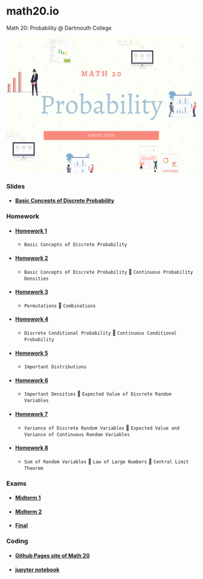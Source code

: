 # math20.io
Math 20: Probability @ Dartmouth College


<p align = "center" >
<img src="./images/Math 20.png" alt="" width="600">
</p>

### Slides

* #### [Basic Concepts of Discrete Probability](https://github.com/fudab/math20.io/tree/master/slides/M20_Lec1)

### Homework

* #### [Homework 1](https://github.com/fudab/math20.io/tree/master/homework/M20_HW1)
  * `Basic Concepts of Discrete Probability`
  
* #### [Homework 2](https://github.com/fudab/math20.io/tree/master/homework/M20_HW2)
  * `Basic Concepts of Discrete Probability` :icecream: `Continuous Probability Densities`
  
* #### [Homework 3](https://github.com/fudab/math20.io/tree/master/homework/M20_HW3)
  * `Permutations` :icecream: `Combinations`
  
* #### [Homework 4](https://github.com/fudab/math20.io/tree/master/homework/M20_HW4)
  * `Discrete Conditional Probability` :icecream: `Continuous Conditional Probability`
  
* #### [Homework 5](https://github.com/fudab/math20.io/tree/master/homework/M20_HW5)
  * `Important Distributions`

* #### [Homework 6](https://github.com/fudab/math20.io/tree/master/homework/M20_HW6)
  * `Important Densities` :icecream: `Expected Value of Discrete Random Variables`
  
* #### [Homework 7](https://github.com/fudab/math20.io/tree/master/homework/M20_HW7)
  * `Variance of Discrete Random Variables` :icecream: `Expected Value and Variance of Continuous Random Variables`
  
* #### [Homework 8](https://github.com/fudab/math20.io/tree/master/homework/M20_HW8)
  * `Sum of Random Variables` :icecream: `Law of Large Numbers` :icecream: `Central Limit Theorem`
  
### Exams

* #### [Midterm 1](https://github.com/fudab/math20.io/tree/master/exams/Midterm1)
* #### [Midterm 2](https://github.com/fudab/math20.io/tree/master/exams/Midterm2)
* #### [Final](https://github.com/fudab/math20.io/tree/master/exams/Final)

### Coding

* #### [Github Pages site of Math 20](https://fudab.github.io/math20) 

* #### [jupyter notebook](https://github.com/fudab/math20.io/tree/master/scripts)
